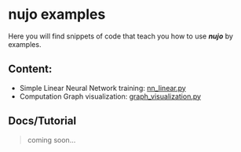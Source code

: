 # nujo examples

Here you will find snippets of code that teach you how to use ***nujo*** by examples.

## Content:

 - Simple Linear Neural Network training: [nn_linear.py](nn_linear.py)
 - Computation Graph visualization: [graph_visualization.py](graph_visualization.py)

## Docs/Tutorial
>coming soon...
